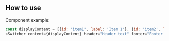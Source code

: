 ## How to use

Component example:

```js
const displayContent = [{id: 'item1', label: 'Item 1'}, {id: 'item2', label: 'Item 2'}, {id: 'item3', label: 'Item 3'}];
<Switcher content={displayContent} header="Header text" footer="Footer text" />;
```
